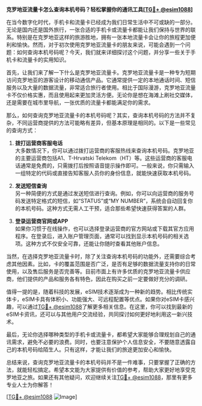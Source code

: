 **克罗地亚流量卡怎么查询本机号码？轻松掌握你的通讯工具[[TG💪+ @esim1088](https://t.me/s/esim1088)]**

在当今数字化时代，手机卡和流量卡已经成为我们日常生活中不可或缺的一部分。无论是国内还是国外旅行，一张合适的手机卡或流量卡都能让我们保持与世界的联系。特别是在克罗地亚这样的旅游胜地，拥有一张本地流量卡会让你的旅程更加便利和愉快。然而，对于初次使用克罗地亚流量卡的朋友来说，可能会遇到一个问题：如何查询本机号码呢？今天，我们就来详细探讨这个问题，并分享一些关于手机卡和流量卡的实用知识。

首先，让我们来了解一下什么是克罗地亚流量卡。克罗地亚流量卡是一种专为短期访问克罗地亚的游客设计的移动通信产品。它通常提供一定的本地通话时间、短信服务以及大量的数据流量，非常适合旅行者使用。相比于国际漫游，克罗地亚流量卡不仅价格实惠，而且使用起来更加灵活方便。无论你是想在海滩上刷社交媒体，还是需要在城市里导航，一张优质的流量卡都能满足你的需求。

那么，如何查询克罗地亚流量卡的本机号码呢？其实，查询本机号码的方法并不复杂，不同运营商提供的方法可能略有差异，但基本原理是相同的。以下是一些常见的查询方式：

1. **拨打运营商客服电话**  
   大多数情况下，你可以通过拨打运营商的客服热线来查询本机号码。克罗地亚的主要运营商包括A1、T-Hrvatski Telekom（HT）等。这些运营商的客服电话通常是免费的，只需拨打后按照语音提示操作即可。一般来说，你只需输入一组特定的代码或直接告知客服人员你的身份信息，就能快速获取本机号码。

2. **发送短信查询**  
   另一种简便的方式是通过发送短信进行查询。例如，你可以向运营商的服务号码发送特定格式的短信，如“STATUS”或“MY NUMBER”，系统会自动回复你的本机号码。这种方式无需人工干预，适合那些希望快速获得答案的人群。

3. **登录运营商官网或APP**  
   如果你习惯于在线操作，也可以选择登录运营商的官方网站或下载其官方应用程序。在登录后，进入账户管理页面，通常可以找到显示本机号码的相关选项。这种方式不仅安全可靠，还能让你随时查看其他账户信息。

当然，在选择克罗地亚流量卡时，除了关注查询本机号码的功能外，还需要综合考虑其他因素。比如，卡的覆盖范围是否广泛，是否有足够的数据流量支持你的日常使用，以及售后服务是否完善等。目前市面上有许多优质的克罗地亚流量卡供应商，他们提供的产品和服务各有特色，因此在购买之前一定要做好充分的调研。

值得一提的是，随着科技的发展，eSIM技术逐渐成为一种新的趋势。相比传统实体卡，eSIM卡具有体积小、功能强大、可远程配置等优点。如果你对eSIM卡感兴趣，可以通过[TG💪+ @esim1088](https://t.me/s/esim1088)了解更多相关信息。在这里，你可以找到最新的eSIM卡资讯，还可以与其他用户交流经验，共同探讨如何更好地利用这一新兴技术。

最后，无论你选择哪种类型的手机卡或流量卡，都希望大家能够合理规划自己的通讯需求，避免不必要的浪费。同时，也要注意保护个人信息安全，不要随意透露自己的本机号码给陌生人。只有这样，才能让我们的旅途更加安心和愉快。

总结来说，查询克罗地亚流量卡的本机号码并不是一件难事，只要掌握了正确的方法，就能轻松搞定。希望本文能为大家提供有价值的参考，帮助大家更好地享受克罗地亚之旅。如果还有其他疑问，欢迎继续关注[TG💪+ @esim1088](https://t.me/s/esim1088)，那里有更多专业人士为你解答！

[[TG💪+ @esim1088](https://t.me/s/esim1088) ![Image](https://i.postimg.cc/4NQfJmqS/Snipaste-2025-05-13-00-14-12.png)]
